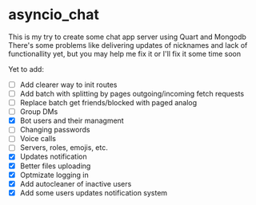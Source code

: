 # asyncio_chat
This is my try to create some chat app server using Quart and Mongodb  
There's some problems like delivering updates of nicknames and lack of functionallity yet, but you may help me fix it or I'll fix it some time soon  

Yet to add:
- [ ] Add clearer way to init routes
- [ ] Add batch with splitting by pages outgoing/incoming fetch requests
- [ ] Replace batch get friends/blocked with paged analog
- [ ] Group DMs
- [x] Bot users and their managment
- [ ] Changing passwords
- [ ] Voice calls
- [ ] Servers, roles, emojis, etc.
- [x] Updates notification
- [x] Better files uploading
- [x] Optmizate logging in
- [x] Add autocleaner of inactive users
- [x] Add some users updates notification system
